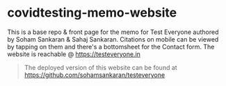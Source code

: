 # covidtesting-memo-website

This is a base repo & front page for the memo for Test Everyone authored by Soham Sankaran &amp; Sahaj Sankaran.
Citations on mobile can be viewed by tapping on them and there's a bottomsheet for the Contact form. 
The website is reachable @ https://testeveryone.in
> The deployed version of this website can be found at https://github.com/sohamsankaran/testeveryone
